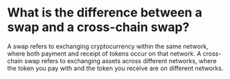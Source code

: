# What is the difference between a swap and a cross-chain swap?

A swap refers to exchanging cryptocurrency within the same network, where both payment and receipt of tokens occur on that network. A cross-chain swap refers to exchanging assets across different networks, where the token you pay with and the token you receive are on different networks.
